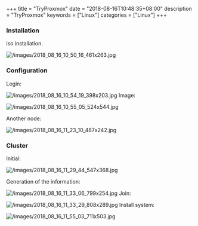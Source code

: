 +++
title = "TryProxmox"
date = "2018-08-16T10:48:35+08:00"
description = "TryProxmox"
keywords = ["Linux"]
categories = ["Linux"]
+++
### Installation
iso installation. 

![/images/2018_08_16_10_50_16_461x263.jpg](/images/2018_08_16_10_50_16_461x263.jpg)

### Configuration
Login:    

![/images/2018_08_16_10_54_19_398x203.jpg](/images/2018_08_16_10_54_19_398x203.jpg)
Image:    

![/images/2018_08_16_10_55_05_524x544.jpg](/images/2018_08_16_10_55_05_524x544.jpg)

Another node: 

![/images/2018_08_16_11_23_10_487x242.jpg](/images/2018_08_16_11_23_10_487x242.jpg)

### Cluster
Initial:    

![/images/2018_08_16_11_29_44_547x368.jpg](/images/2018_08_16_11_29_44_547x368.jpg)

Generation of the information:    

![/images/2018_08_16_11_33_06_799x254.jpg](/images/2018_08_16_11_33_06_799x254.jpg)
Join:    

![/images/2018_08_16_11_33_29_808x289.jpg](/images/2018_08_16_11_33_29_808x289.jpg)
Install system:    

![/images/2018_08_16_11_55_03_711x503.jpg](/images/2018_08_16_11_55_03_711x503.jpg)

